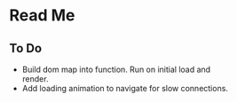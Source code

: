 # Read Me

## To Do

- Build dom map into function. Run on initial load and <main> render.
- Add loading animation to navigate for slow connections.
